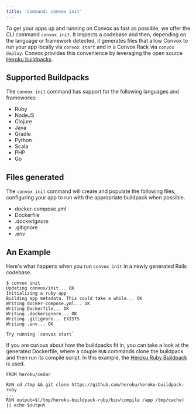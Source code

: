 ```yaml
---
title: 'Command: convox init'
---
```


To get your apps up and running on Convox as fast as possible, we offer the CLI command `convox init`. It inspects a codebase and then, depending on the language or framework detected, it generates files that allow Convox to run your app locally via `convox start` and in a Convox Rack via `convox deploy`. Convox provides this convenience by leveraging the open source [Heroku buildpacks](https://devcenter.heroku.com/articles/buildpacks).

## Supported Buildpacks

The `convox init` command has support for the following languages and frameworks:

* Ruby
* NodeJS
* Clojure
* Java
* Gradle
* Python
* Scala
* PHP
* Go

## Files generated

The `convox init` command will create and populate the following files, configuring your app to run with the appropriate buildpack when possible.

* docker-compose.yml
* Dockerfile
* .dockerignore
* .gitignore
* .env

## An Example

Here's what happens when you run `convox init` in a newly generated Rails codebase.

```
$ convox init
Updating convox/init... OK
Initializing a ruby app
Building app metadata. This could take a while... OK
Writing docker-compose.yml... OK
Writing Dockerfile... OK
Writing .dockerignore... OK
Writing .gitignore... EXISTS
Writing .env... OK

Try running `convox start`
```

If you are curious about how the buildpacks fit in, you can take a look at the generated Dockerfile, where a couple `RUN` commands clone the buildpack and then run its compile script. In this example, the [Heroku Ruby Buildpack](https://github.com/heroku/heroku-buildpack-ruby) is used.

```
FROM heroku/cedar

RUN cd /tmp && git clone https://github.com/heroku/heroku-buildpack-ruby
...
RUN output=$(/tmp/heroku-buildpack-ruby/bin/compile /app /tmp/cache) || echo $output
```
